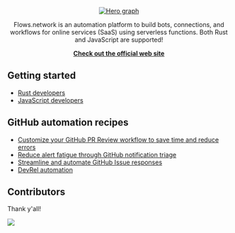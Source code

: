<div align="center">

[![Hero graph](https://user-images.githubusercontent.com/45785633/226543131-18677e77-f551-4ed0-80b3-3266a711a96f.png)](https://flows.network/)

Flows.network is an automation platform to build bots, connections, and workflows for online services (SaaS) using serverless functions. Both Rust and JavaScript are supported!
  
**[Check out the official web site](https://flows.network/)**

</div>

## Getting started

* [Rust developers](https://docs.flows.network/docs/category/rust-developers)
* [JavaScript developers](https://docs.flows.network/docs/category/javascript-developers)

## GitHub automation recipes

* [Customize your GitHub PR Review workflow to save time and reduce errors](https://docs.flows.network/docs/cookbook/github/pr-review-bot)
* [Reduce alert fatigue through GitHub notification triage](https://docs.flows.network/docs/cookbook/github/github-notification)
* [Streamline and automate GitHub Issue responses](https://docs.flows.network/docs/cookbook/github/issue-review-bot)
* [DevRel automation](https://docs.flows.network/docs/cookbook/github/devrel-engagement)

## Contributors

Thank y'all!

<a href="https://github.com/wasmedge/wasmedge/graphs/contributors">
  <img src="https://contrib.rocks/image?repo=flows-network/flow-functions" />
</a>


